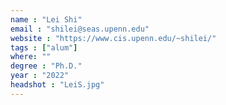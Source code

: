 ```yaml
---
name : "Lei Shi"
email : "shilei@seas.upenn.edu"
website : "https://www.cis.upenn.edu/~shilei/"
tags : ["alum"]
where: ""
degree : "Ph.D."
year : "2022"
headshot : "LeiS.jpg"
---
```

